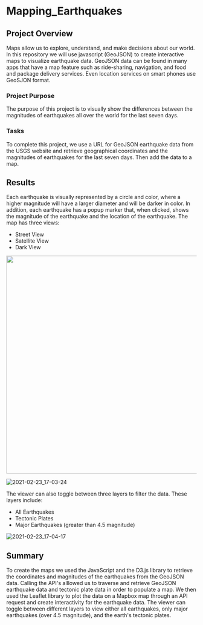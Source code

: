 # Mapping_Earthquakes

## Project Overview
Maps allow us to explore, understand, and make decisions about our world. In this repository we will use javascript (GeoJSON) to create interactive maps to visualize earthquake data. GeoJSON data can be found in many apps that have a map feature such as ride-sharing, navigation, and food and package delivery services. Even location services on smart phones use GeoSJON format. 

### Project Purpose
The purpose of this project is to visually show the differences between the magnitudes of earthquakes all over the world for the last seven days.

### Tasks
To complete this project, we use a URL for GeoJSON earthquake data from the USGS website and retrieve geographical coordinates and the magnitudes of earthquakes for the last seven days. Then add the data to a map.

## Results
Each earthquake is visually represented by a circle and color, where a higher magnitude will have a larger diameter and will be darker in color. In addition, each earthquake has a popup marker that, when clicked, shows the magnitude of the earthquake and the location of the earthquake. The map has three views:
* Street View
* Satellite View
* Dark View

<p>
   <img src="https://user-images.githubusercontent.com/73972332/108937898-fc038280-7603-11eb-8b80-b18acc2f419f.png" width="1041" height="576" />
</p>

![2021-02-23_17-03-24](https://user-images.githubusercontent.com/73972332/108937981-1c334180-7604-11eb-8ccc-5df41bf356ad.png)

The viewer can also toggle between three layers to filter the data. These layers include: 
* All Earthquakes
* Tectonic Plates
* Major Earthquakes (greater than 4.5 magnitude)

![2021-02-23_17-04-17](https://user-images.githubusercontent.com/73972332/108938037-32410200-7604-11eb-9261-1aeab795ba4d.png)

## Summary
To create the maps we used the JavaScript and the D3.js library to retrieve the coordinates and magnitudes of the earthquakes from the GeoJSON data. Calling the API's alllowed us to traverse and retrieve GeoJSON earthquake data and tectonic plate data in order to populate a map. We then used the Leaflet library to plot the data on a Mapbox map through an API request and create interactivity for the earthquake data. The viewer can toggle between different layers to view either all earthquakes, only major earthquakes (over 4.5 magnitude), and the earth's tectonic plates. 
